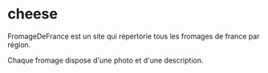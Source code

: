 cheese
======


FromageDeFrance est un site qui répertorie tous les fromages de france par région.

Chaque fromage dispose d'une photo et d'une description.
